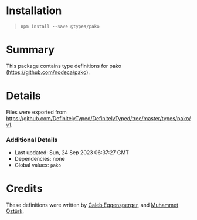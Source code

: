 # Installation
> `npm install --save @types/pako`

# Summary
This package contains type definitions for pako (https://github.com/nodeca/pako).

# Details
Files were exported from https://github.com/DefinitelyTyped/DefinitelyTyped/tree/master/types/pako/v1.

### Additional Details
 * Last updated: Sun, 24 Sep 2023 06:37:27 GMT
 * Dependencies: none
 * Global values: `pako`

# Credits
These definitions were written by [Caleb Eggensperger](https://github.com/calebegg), and [Muhammet Öztürk](https://github.com/hlthi).
